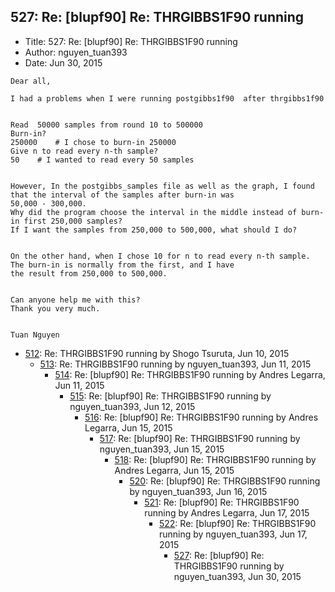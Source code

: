## 527: Re: [blupf90] Re: THRGIBBS1F90 running

- Title: 527: Re: [blupf90] Re: THRGIBBS1F90 running
- Author: nguyen_tuan393
- Date: Jun 30, 2015

```
Dear all,

I had a problems when I were running postgibbs1f90  after thrgibbs1f90


Read  50000 samples from round 10 to 500000
Burn-in?
250000	  # I chose to burn-in 250000
Give n to read every n-th sample?
50    # I wanted to read every 50 samples


However, In the postgibbs_samples file as well as the graph, I found that the interval of the samples after burn-in was
50,000 - 300,000. 
Why did the program choose the interval in the middle instead of burn-in first 250,000 samples?
If I want the samples from 250,000 to 500,000, what should I do?


On the other hand, when I chose 10 for n to read every n-th sample. The burn-in is normally from the first, and I have
the result from 250,000 to 500,000.


Can anyone help me with this?
Thank you very much.


Tuan Nguyen 

```

- [512](0512.md): Re: THRGIBBS1F90 running by Shogo Tsuruta, Jun 10, 2015
    - [513](0513.md): Re: THRGIBBS1F90 running by nguyen_tuan393, Jun 11, 2015
        - [514](0514.md): Re: [blupf90] Re: THRGIBBS1F90 running by Andres Legarra, Jun 11, 2015
            - [515](0515.md): Re: [blupf90] Re: THRGIBBS1F90 running by nguyen_tuan393, Jun 12, 2015
                - [516](0516.md): Re: [blupf90] Re: THRGIBBS1F90 running by Andres Legarra, Jun 15, 2015
                    - [517](0517.md): Re: [blupf90] Re: THRGIBBS1F90 running by nguyen_tuan393, Jun 15, 2015
                        - [518](0518.md): Re: [blupf90] Re: THRGIBBS1F90 running by Andres Legarra, Jun 15, 2015
                            - [520](0520.md): Re: [blupf90] Re: THRGIBBS1F90 running by nguyen_tuan393, Jun 16, 2015
                                - [521](0521.md): Re: [blupf90] Re: THRGIBBS1F90 running by Andres Legarra, Jun 17, 2015
                                    - [522](0522.md): Re: [blupf90] Re: THRGIBBS1F90 running by nguyen_tuan393, Jun 17, 2015
                                        - [527](0527.md): Re: [blupf90] Re: THRGIBBS1F90 running by nguyen_tuan393, Jun 30, 2015
